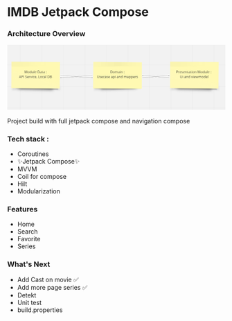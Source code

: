 # IMDB Jetpack Compose

### Architecture Overview
![image info](img/Capture.PNG)

Project build with full jetpack compose and navigation compose

### Tech stack :
- Coroutines
- ✨Jetpack Compose✨
- MVVM
- Coil for compose
- Hilt
- Modularization

### Features
- Home
- Search
- Favorite
- Series

### What's Next
- Add Cast on movie :white_check_mark:
- Add more page series :white_check_mark:
- Detekt
- Unit test
- build.properties

